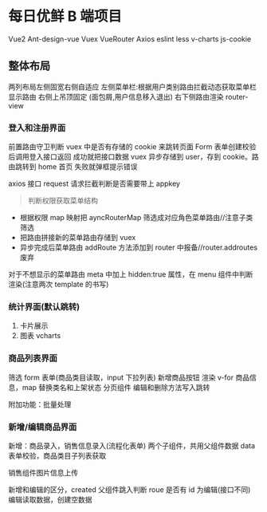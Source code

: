 # 每日优鲜 B 端项目

Vue2 Ant-design-vue
Vuex VueRouter Axios
eslint less
v-charts js-cookie

## 整体布局

两列布局左侧固宽右侧自适应
左侧菜单栏:根据用户类别路由拦截动态获取菜单栏显示路由
右侧上吊顶固定 (面包屑,用户信息移入退出)
右下侧路由渲染 router-view

### 登入和注册界面

前置路由守卫判断 vuex 中是否有存储的 cookie 来跳转页面
Form 表单创建校验后调用登入接口返回
成功就把接口数据 vuex 异步存储到 user，存到 cookie。路由跳转到 home 首页
失败就弹框提示错误

axios 接口 request 请求拦截判断是否需要带上 appkey

> 判断权限获取菜单结构

- 根据权限 map 映射把 ayncRouterMap 筛选成对应角色菜单路由//注意子类筛选
- 把路由拼接新的菜单路由存储到 vuex
- 异步完成后菜单路由 addRoute 方法添加到 router 中报备//router.addroutes 废弃

对于不想显示的菜单路由 meta 中加上 hidden:true 属性，在 menu 组件中判断渲染(注意两次 template 的书写)

### 统计界面(默认跳转)

1. 卡片展示
2. 图表 vcharts

### 商品列表界面

筛选 form 表单(商品类目读取，input 下拉列表) 新增商品按钮
渲染 v-for 商品信息，map 替换类名和上架状态
分页组件
编辑和删除方法写入跳转

附加功能：批量处理

### 新增/编辑商品界面

新增：商品录入，销售信息录入(流程化表单)
两个子组件，共用父组件数据 data
表单校验，商品类目子列表获取

销售组件图片信息上传

新增和编辑的区分，created 父组件跳入判断 roue 是否有 id 为编辑(接口不同)
编辑读取数据，创建空数据

